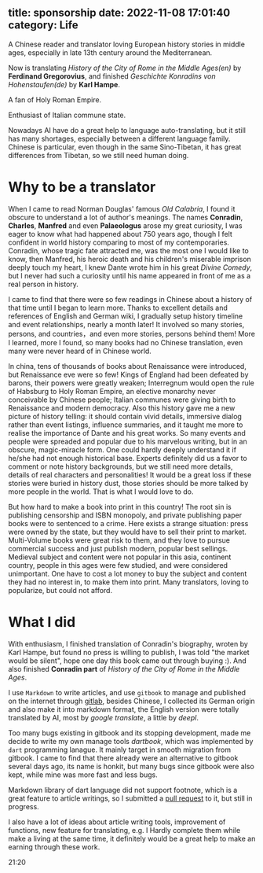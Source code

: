 title: sponsorship
date: 2022-11-08 17:01:40
category: Life
---

A Chinese reader and translator loving European history stories in middle ages, especially in late 13th century around the Mediterranean.

Now is translating *History of the City of Rome in the Middle Ages(en)* by **Ferdinand Gregorovius**, and finished *Geschichte Konradins von Hohenstaufen(de)* by **Karl Hampe**.

A fan of Holy Roman Empire.

Enthusiast of Italian commune state.

Nowadays AI have do a great help to language auto-translating, but it still has many shortages, especially between a different language family. Chinese is particular, even though in the same Sino-Tibetan, it has great differences from Tibetan, so we still need human doing.

# Why to be a translator

When I came to read Norman Douglas' famous *Old Calabria*, I found it obscure to understand a lot of author's meanings. The names **Conradin**, **Charles**, **Manfred** and even **Palaeologus** arose my great curiosity, I was eager to know what had happened about 750 years ago, though I felt confident in world history comparing to most of my contemporaries. Conradin, whose tragic fate attracted me, was the most one I would like to know, then Manfred, his heroic death and his children's miserable imprison deeply touch my heart, I knew Dante wrote him in his great *Divine Comedy*, but I never had such a curiosity until his name appeared in front of me as a real person in history.

I came to find that there were so few readings in Chinese about a history of that time until I began to learn more. Thanks to excellent details and references of English and German wiki, I gradually setup history timeline and event relationships, nearly a month later! It involved so many stories, persons, and countries，and even more stories, persons behind them! More I learned, more I found, so many books had no Chinese translation, even many were never heard of in Chinese world.

In china, tens of thousands of books about Renaissance were introduced, but Renaissance eve were so few! Kings of England had been defeated by barons, their powers were greatly weaken; Interregnum would open the rule of Habsburg to Holy Roman Empire, an elective monarchy never conceivable by Chinese people; Italian communes were giving birth to Renaissance and modern democracy. Also this history gave me a new picture of history telling: it should contain vivid details, immersive dialog rather than event listings, influence summaries, and it taught me more to realise the importance of Dante and his great works. So many events and people were spreaded and popular due to his marvelous writing, but in an obscure, magic-miracle form. One could hardly deeply understand it if he/she had not enough historical base. Experts definitely did us a favor to comment or note history backgrounds, but we still need more details, details of real characters and personalities! It would be a great loss if these stories were buried in history dust, those stories should be more talked by more people in the world. That is what I would love to do.

But how hard to make a book into print in this country! The root sin is publishing censorship and ISBN monopoly, and private publishing paper books were to sentenced to a crime. Here exists a strange situation: press were owned by the state, but they would have to sell their print to market. Multi-Volume books were great risk to them, and they love to pursue commercial success and just publish modern, popular best sellings. Medieval subject and content were not popular in this asia, continent country, people in this ages were few studied, and were considered unimportant. One have to cost a lot money to buy the subject and content they had no interest in, to make them into print. Many translators, loving to popularize, but could not afford.

# What I did

With enthusiasm, I finished translation of Conradin's biography, wroten by Karl Hampe, but found no press is willing to publish, I was told "the market would be silent", hope one day this book came out through buying :). And also finished **Conradin part** of *History of the City of Rome in the Middle Ages*.

I use `Markdown` to write articles, and use `gitbook` to manage and published on the internet through [gitlab](https://conradin.gitlab.io/conradin), besides Chinese, I collected its German origin and also make it into markdown format, the English version were totally translated by AI, most by *google translate*, a little by *deepl*.

Too many bugs existing in gitbook and its stopping development, made me decide to write my own manage tools *dartbook*, which was implemented by `dart` programming lanague. It mainly target in smooth migration from gitbook. I came to find that there already were an alternative to gitbook several days ago, its name is honkit, but many bugs since gitbook were also kept, while mine was more fast and less bugs.

Markdown library of dart language did not support footnote, which is a great feature to article writings, so I submitted a [pull request](https://github.com/dart-lang/markdown/pull/441) to it, but still in progress.

I also have a lot of ideas about article writing tools, improvement of functions, new feature for translating, e.g. I Hardly complete them while make a living at the same time, it definitely would be a great help to make an earning through these work.

21:20
